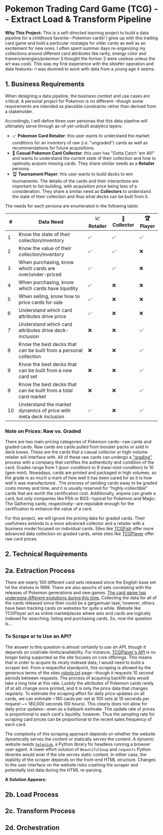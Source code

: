 # Pokemon Trading Card Game (TCG) -- Extract Load & Transform Pipeline
**Why This Project:** This is a self-directed learning project to build a data pipeline for a childhood favorite--Pokemon cards! I grew up with this trading card game and hold a particular nostalgia for older cards as well as an excitement for new ones. I often spent summer days re-organizing my collections around different card attributes like rarity, energy color and trainers/energies/pokemon (I thought the former 2 were useless unless the art was cool). This was my first experience with the `GROUPBY` operation and data features--I was doomed to work with data from a young age it seems.

## 1. Business Requirements
When designing a data pipeline, the business context and use cases are critical. A personal project for Pokemon is no different--though some requirements are intended as plausible constraints rather than derived from a stakeholder.

Accordingly, I will define three user personas that this data pipeline will ultimately serve through as-of-yet-unbuilt analytics layers:
- :chart_with_upwards_trend: **Pokemon Card Retailer**: this user wants to understand the market conditions for an inventory of raw (i.e. "ungraded") cards as well as recommendations for future acquisitions.
- :100: **Casual Pokemon Card Collector**: this user has "Gotta Catch 'em All!" and wants to understand the current state of their collection and how to optimally acquire missing cards. They share similar needs as a **Retailer** persona.
- :trophy: **Tournament Player**: this user wants to build decks to win tournaments. The details of the cards and their interactions are important to list-building, with acquisition price being less of a consideration. They share a similar need as **Collectors** to understand the state of their collection and thus what decks can be built from it.

The needs for each persona are enumerated in the following table:

| # | Data Need | :chart_with_upwards_trend: **Retailer** | :100: **Collector** | :trophy: **Player** |
|---|-----------|-----------------------------------------|---------------------|---------------------|
| 1 | Know the state of their collection/inventory | :white_check_mark: | :white_check_mark:| :white_check_mark: |
| 2 | Know the value of their collection/inventory | :white_check_mark: | :white_check_mark:| :x: |
| 3 | When purchasing, know which cards are over/under-priced | :white_check_mark: | :white_check_mark:| :x: |
| 4 | When purchasing, know which cards have liquidity | :white_check_mark: | :x:| :x: |
| 5 | When selling, know how to price cards for sale | :white_check_mark: | :x:| :x: |
| 6 | Understand which card attributes drive price | :white_check_mark: | :x:| :x: |
| 7 | Understand which card attributes drive deck-inclusion | :x: | :x:| :white_check_mark: |
| 8 | Know the best decks that can be built from a personal collection | :x: | :x: | :white_check_mark: |
| 9 | Know the best decks that can be built from a new card set | :x: | :x: | :white_check_mark: |
| 9 | Know the best decks that can be built from a total card market | :x: | :x: | :white_check_mark: |
| 10 | Understand the market dynamics of price with meta deck inclusion | :white_check_mark: | :x:| :white_check_mark: |

### Note on Prices: Raw vs. Graded
There are two main pricing categories of Pokemon cards--raw cards and graded cards. Raw cards are cards pulled from booster packs or sold in deck boxes. These are the cards that a casual collector or high-volume retailer will interface with. All of these raw cards can undergo a ["grading"](https://www.reddit.com/r/Pokemoncardappraisal/comments/k53fey/grading_cards_the_basics/) process with a company that certifies the authenticity and condition of the card. Grades range from 1 (poor condition) to 9 (near-mint condition) to 10 (gem mint). Nowadays, cards are printed and packaged in high volumes, so the grade is as much a mark of how well it has been cared for as it is how well it was manufactured.. The process of sending cards away to be graded costs money and time, and it is usually reserved for "highly-collectible" cards that are worth the certification cost. Additionally, anyone can grade a card, but only companies like PSA or BGS--typical for Pokemon and Magic: The Gathering cards, respectively--are reputable enough for the certification to enhance the value of a card. 

For this project, we will ignore the pricing data for graded cards. Their usefulness extends to a more advanced collector and a retailer with a business model focused on individual cards. Sites like [TCGFish](https://tcgfish.com/) offer more advanced data collection on graded cards, while sites like [TCGPlayer](https://www.tcgplayer.com/) offer raw card prices.

## 2. Technical Requirements
## 2a. Extraction Process
There are nearly 100 different card sets released since the English base set hit the shelves in 1999. There are also epochs of sets correlating with the releases of Pokemon generations and new games. [The card game has undergone different evolutions during this time.](https://www.pokemon.com/us/pokemon-news/pokemon-tcg-scarlet-violet-brings-changes-to-the-pokemon-trading-card-game?) Collecting the data for all of the cards released since then could be a gargantuan task; however, others have been tracking cards on websites for quite a while. Website like TCGPlayer act as online marketplaces where sets and cards are logically indexed for searching, listing and purchasing cards. So, now the question is...

### To Scrape or to Use an API?
The answer to this question is almost certainly to *use an API*, though it depends on cost/rate-limits/availability. For instance, [TCGPlayer's API](https://developer.tcgplayer.com/) is no longer being supported as the site focuses on core offerings. This means that in order to acquire its nicely indexed data, I would need to build a scraper bot. From a respectful standpoint, this scraping is allowed by the generous terms of the sites [robots.txt](https://www.tcgplayer.com/robots.txt) page--though it requests 10 second periods between requests. The process of acquiring backfill data would take a long time at this rate. Luckily the attributes of Pokemon cards rarely (if at all) change once printed, and it is only the price data that changes regularly. To estimate the scraping effort for daily price updates on all cards, we can estimate ~180 cards per set at 100 sets at 10 seconds per request ~= 180,000 seconds (50 hours). This clearly does not allow for daily price updates--even as a ballpark estimate. The update rate of prices is proportional to each card's liquidity, however. Thus the sampling rate for scraping card prices can be proportional to the recent sales frequency of each card.

The complexity of this scraping approach depends on whether the website dynamically serves the content or statically serves the content. A dynamic website needs [`Selenium`](https://selenium-python.readthedocs.io/), a Python library for headless running a browser user-agent. A lower effort solution of `BeautifulSoup` and `requests` Python libraries would wokr if the site serves static content. In either case, the stability of the scraper depends on the front-end HTML structure. Changes to the user interface on the website risks crashing the scraper and potentially lost data during the HTML re-parsing.

**A Solution Appears:** 

## 2b. Load Process

## 2c. Transform Process

## 2d. Orchestration





